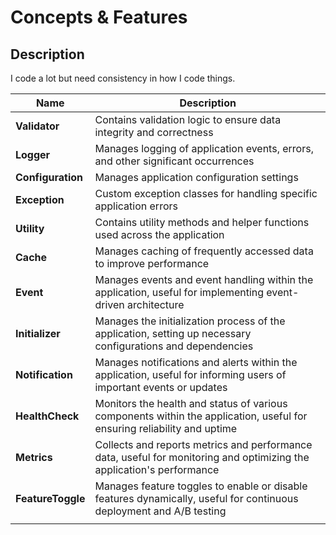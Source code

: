 # Concepts & Features

## Description

I code a lot but need consistency in how I code things.


| **Name**          | **Description**                                                                                                         |
| ----------------- | ----------------------------------------------------------------------------------------------------------------------- |
| **Validator**     | Contains validation logic to ensure data integrity and correctness                                                      |
| **Logger**        | Manages logging of application events, errors, and other significant occurrences                                        |
| **Configuration** | Manages application configuration settings                                                                              |
| **Exception**     | Custom exception classes for handling specific application errors                                                       |
| **Utility**       | Contains utility methods and helper functions used across the application                                               |
| **Cache**         | Manages caching of frequently accessed data to improve performance                                                      |
| **Event**         | Manages events and event handling within the application, useful for implementing event-driven architecture             |
| **Initializer**   | Manages the initialization process of the application, setting up necessary configurations and dependencies             |
| **Notification**  | Manages notifications and alerts within the application, useful for informing users of important events or updates      |
| **HealthCheck**   | Monitors the health and status of various components within the application, useful for ensuring reliability and uptime |
| **Metrics**       | Collects and reports metrics and performance data, useful for monitoring and optimizing the application's performance   |
| **FeatureToggle** | Manages feature toggles to enable or disable features dynamically, useful for continuous deployment and A/B testing     |
|                   |                                                                                                                         |
